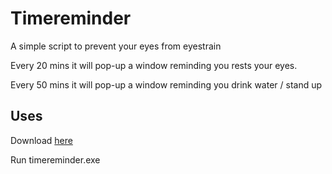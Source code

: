 # Timereminder
A simple script to prevent your eyes from eyestrain

Every 20 mins it will pop-up a window reminding you rests your eyes.

Every 50 mins it will pop-up a window reminding you drink water / stand up
## Uses
Download [here](https://drive.google.com/file/d/1ZXPCq9a0v9Fyo-qp0dXmrs6cD_7JrMCa/view?usp=sharing "here")

Run timereminder.exe
